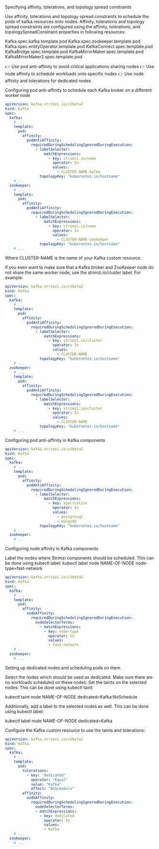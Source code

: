 

Specifying affinity, tolerations, and topology spread constraints

Use affinity, tolerations and topology spread constraints to schedule the pods of kafka resources onto nodes. 
Affinity, tolerations and topology spread constraints are configured using the affinity, tolerations, and topologySpreadConstraint properties in following resources:

Kafka.spec.kafka.template.pod
Kafka.spec.zookeeper.template.pod
Kafka.spec.entityOperator.template.pod
KafkaConnect.spec.template.pod
KafkaBridge.spec.template.pod
KafkaMirrorMaker.spec.template.pod
KafkaMirrorMaker2.spec.template.pod


👉 Use pod anti-affinity to avoid critical applications sharing nodes
👉 Use node affinity to schedule workloads onto specific nodes
👉 Use node affinity and tolerations for dedicated nodes


Configuring pod anti-affinity to schedule each Kafka broker on a different worker node
```yaml
apiVersion: kafka.strimzi.io/v1beta2
kind: Kafka
spec:
  kafka:
    # ...
    template:
      pod:
        affinity:
          podAntiAffinity:
            requiredDuringSchedulingIgnoredDuringExecution:
              - labelSelector:
                  matchExpressions:
                    - key: strimzi.io/name
                      operator: In
                      values:
                        - CLUSTER-NAME-kafka
                topologyKey: "kubernetes.io/hostname"
    # ...
  zookeeper:
    # ...
    template:
      pod:
        affinity:
          podAntiAffinity:
            requiredDuringSchedulingIgnoredDuringExecution:
              - labelSelector:
                  matchExpressions:
                    - key: strimzi.io/name
                      operator: In
                      values:
                        - CLUSTER-NAME-zookeeper
                topologyKey: "kubernetes.io/hostname"
    # ...
```

Where CLUSTER-NAME is the name of your Kafka custom resource.


If you even want to make sure that a Kafka broker and ZooKeeper node do not share the same worker node, use the strimzi.io/cluster label. For example:

```yaml
apiVersion: kafka.strimzi.io/v1beta2
kind: Kafka
spec:
  kafka:
    # ...
    template:
      pod:
        affinity:
          podAntiAffinity:
            requiredDuringSchedulingIgnoredDuringExecution:
              - labelSelector:
                  matchExpressions:
                    - key: strimzi.io/cluster
                      operator: In
                      values:
                        - CLUSTER-NAME
                topologyKey: "kubernetes.io/hostname"
    # ...
  zookeeper:
    # ...
    template:
      pod:
        affinity:
          podAntiAffinity:
            requiredDuringSchedulingIgnoredDuringExecution:
              - labelSelector:
                  matchExpressions:
                    - key: strimzi.io/cluster
                      operator: In
                      values:
                        - CLUSTER-NAME
                topologyKey: "kubernetes.io/hostname"
    # ...
```

Configuring pod anti-affinity in Kafka components
```yaml
apiVersion: kafka.strimzi.io/v1beta2
kind: Kafka
spec:
  kafka:
    # ...
    template:
      pod:
        affinity:
          podAntiAffinity:
            requiredDuringSchedulingIgnoredDuringExecution:
              - labelSelector:
                  matchExpressions:
                    - key: application
                      operator: In
                      values:
                        - postgresql
                        - mongodb
                topologyKey: "kubernetes.io/hostname"
    # ...
  zookeeper:
    # ...
```


Configuring node affinity in Kafka components


Label the nodes where Strimzi components should be scheduled.
This can be done using kubectl label:
kubectl label node NAME-OF-NODE node-type=fast-network
```yml
apiVersion: kafka.strimzi.io/v1beta2
kind: Kafka
spec:
  kafka:
    # ...
    template:
      pod:
        affinity:
          nodeAffinity:
            requiredDuringSchedulingIgnoredDuringExecution:
              nodeSelectorTerms:
                - matchExpressions:
                  - key: node-type
                    operator: In
                    values:
                    - fast-network
    # ...
  zookeeper:
    # ...
```


Setting up dedicated nodes and scheduling pods on them

Select the nodes which should be used as dedicated.
Make sure there are no workloads scheduled on these nodes.
Set the taints on the selected nodes:
This can be done using kubectl taint:

kubectl taint node NAME-OF-NODE dedicated=Kafka:NoSchedule

Additionally, add a label to the selected nodes as well.
This can be done using kubectl label:

kubectl label node NAME-OF-NODE dedicated=Kafka

Configure the Kafka custom resource to use the taints and tolerations:
```yml
apiVersion: kafka.strimzi.io/v1beta2
kind: Kafka
spec:
  kafka:
    # ...
    template:
      pod:
        tolerations:
          - key: "dedicated"
            operator: "Equal"
            value: "Kafka"
            effect: "NoSchedule"
        affinity:
          nodeAffinity:
            requiredDuringSchedulingIgnoredDuringExecution:
              nodeSelectorTerms:
              - matchExpressions:
                - key: dedicated
                  operator: In
                  values:
                  - Kafka
    # ...
  zookeeper:
    # ...
````